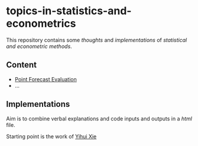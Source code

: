 
# topics-in-statistics-and-econometrics

This repository contains some *thoughts* and *implementations* of *statistical and econometric methods*.

## Content

* [Point Forecast Evaluation](https://raw.githack.com/mmoessler/topics-in-statistics-and-econometrics/master/point_forecast_evaluation.html)
* ...

## Implementations

Aim is to combine verbal explanations and code inputs and outputs in a *html* file.

Starting point is the work of [Yihui Xie](https://yihui.org/en/)
